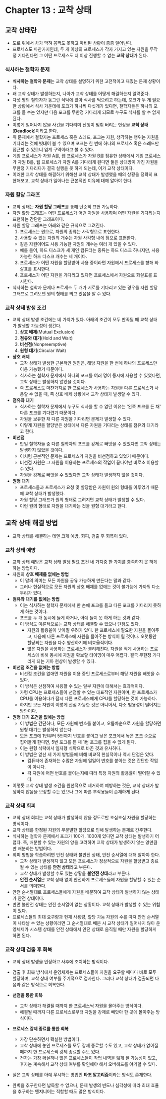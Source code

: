 # Chapter 13 : 교착 상태

## 교착 상태란

- 도로 위에서 차가 막혀 꼼짝도 못하고 마비된 상황이 종종 일어난다.
- 프로세스도 마찬가지인데, 두 개 이상의 프로세스가 각자 가지고 있는 자원을 무작정 기다린다면 그 어떤 프로세스도 더 이상 진행할 수 없는 **교착 상태**가 된다.

### 식사하는 철학자 문제

- **식사하는 철학자 문제**는 교착 상태를 설명하기 위한 고전적이고 재밌는 문제 상황이다.
- 왜 교착 상태가 발생하는지, 나아가 교착 상태를 어떻게 해결하는지 알려준다.
- 다섯 명의 철학자가 동그란 식탁에 앉아 식사를 먹으려고 하는데, 포크가 두 개 필요한 상황에서 식사 가운데에 포크가 하나씩 다섯개가 있다면, 철학자들은 하나의 포크를 들 수는 있지만 다음 포크를 무한정 기다리게 되므로 누구도 식사를 할 수 없게 된다.
- 이렇게 일어나지 않을 사건을 기다리며 진행이 멈춰 버리는 현상을 **교착 상태**(**Deadlock**)이라고 한다.
- 위 문제에서 철학자는 프로세스 혹은 스레드, 포크는 자원, 생각하는 행위는 자원을 기다리는 것에 빗대어 볼 수 있으며 포크는 한 번에 하나의 프로세스 혹은 스레드만 접근할 수 있으니 임계 구역이라고 볼 수 있다.
- 게임 프로세스가 자원 A를, 웹 프로세스가 자원 B를 점유한 상태에서 게임 프로세스가 자원 B를, 웹 프로세스가 자원 A를 기다리게 된다면 둘은 상대방이 가진 자원을 무한정 기다리다가 결국 실행을 못 하게 되는데, 이가 교착 상태이다.
- 이러한 교착 상태를 해결하기 위해선 교착 상태가 발생했을 때의 상황을 정확히 표현해보고, 교착 상태가 일어나는 근본적인 이유에 대해 알아야 한다.

### 자원 할당 그래프

- 교착 상태는 **자원 할당 그래프**를 통해 단순히 표현 가능하다.
- 자원 할당 그래프는 어떤 프로세스가 어떤 자원을 사용하며 어떤 자원을 기다리는지 표현하는 간단한 그래프이다.
- 자원 할당 그래프는 아래와 같은 규칙으로 그려진다.
  1. 프로세스는 원으로, 자원의 종류는 사각형으로 표현한다.
  2. 사용할 수 있는 자원의 개수는 자원 사각형 내에 점으로 표현한다.
    - 같은 자원이어도 사용 가능한 자원의 개수는 여러 개 있을 수 있다.
    - 예를 들어, 하드 디스크가 세 개인 컴퓨터는 종류는 하드 디스크 하나지만, 사용 가능한 하드 디스크 개수는 세 개이다.
  3. 프로세스가 어떤 자원을 할당받아 사용 중이라면 자원에서 프로세스를 향해 화살표를 표시한다.
  4. 프로세스가 어떤 자원을 기다리고 있다면 프로세스에서 자원으로 화살표를 표시한다.
- 식사하는 철학자 문제나 프로세스 두 개가 서로를 기다리고 있는 경우를 자원 할당 그래프로 그려보면 원의 형태를 띄고 있음을 알 수 있다.

### 교착 상태 발생 조건

- 교착 상태 발생 조건에는 네 가지가 있다. 아래의 조건이 모두 만족될 때 교착 상태가 발생할 가능성이 생긴다.
  1. **상호 배제**(Mutual Exclusion)
  2. **점유와 대기**(Hold and Wait)
  3. **비선점**(Nonpreemptive)
  4. **원형 대기**(Circular Wait)
- **상호 배제**
  - 교착 상태가 발생한 근본적인 원인은, 해당 자원을 한 번에 하나의 프로세스만 이용 가능했기 때문이다.
  - 식사하는 철학자 문제에서 하나의 포크를 여러 명이 동시에 사용할 수 있었다면, 교착 상태는 발생하지 않았을 것이다.
  - 즉 프로세스도 마찬가지로 한 프로세스가 사용하는 자원을 다른 프로세스가 사용할 수 없을 때, 즉 상호 배제 상황에서 교착 상태가 발생할 수 있다.
- **점유와 대기**
  - 식사하는 철학자 문제에서 누구도 식사를 할 수 없던 이유는 '왼쪽 포크를 든 채' 다른 포크를 기다렸기 때문이다.
  - 자원을 보유한 채 다른 자원을 기다리면 문제가 발생할 수 있다.
  - 이렇게 자원을 할당받은 상태에서 다른 자원을 기다리는 상태를 점유와 대기라고 한다.
- **비선점**
  - 만일 철학자들 중 다른 철학자의 포크를 강제로 빼앗을 수 있었다면 교착 상태는 발생하지 않았을 것이다.
  - 이처럼 근본적인 문제는 프로세스가 자원을 비선점하고 있었기 때문이다.
  - 비선점 자원은 그 자원을 이용하는 프로세스의 작업이 끝나야만 비로소 이용할 수 있다.
  - 자원을 강제로 빼앗을 수 있었다면 교착 상태가 발생하지 않을 것이다.
- **원형 대기**
  - 프로세스들과 프로세스가 요청 및 할당받은 자원이 원의 형태를 이루었기 때문에 교착 상태가 발생했다.
  - 자원 할당 그래프가 원의 형태로 그려지면 교착 상태가 발생할 수 있다.
  - 이런 원의 형태로 자원을 대기하는 것을 원형 대기라고 한다.

## 교착 상태 해결 방법

- 교착 상태를 해결하는 데엔 크게 예방, 회피, 검출 후 회복이 있다.

### 교착 상태 예방

- 교착 상태 예방은 교착 상태 발생 필요 조건 네 가지중 한 가지를 충족하지 못 하게 하는 방법이다.
- 자원의 **상호 배제를 없애는 방법**
  - 이 말의 의미는 모든 자원을 공유 가능하게 만든다는 말과 같다.
  - 그러나 현실적으로 모든 자원의 상호 배제를 없애는 것이 불가능에 가까워 다소 무리가 있다.
- **점유와 대기를 없애는 방법**
  - 이는 식사하는 철학자 문제에서 한 손에 포크를 들고 다른 포크를 기다리지 못하게 하는 것이다.
  - 포크를 두 개 동시에 들게 하거나, 아예 들지 못 하게 하는 것과 같다.
  - 이 방식도 이론적으로는 교착 상태를 해결할 수 있으나 단점도 있다.
    - 자원의 활용율이 낮아질 우려가 있다. 한 프로세스에 필요한 자원을 몰아주고, 다음에 다른 프로세스에 자원을 몰아주는 방식이 될 것이다. 오랫동안 할당되는 자원을 다수 양산하기에 비효율적이다.
    - 많은 자원을 사용하는 프로세스가 불리해진다. 자원을 적게 사용하는 프로세스에 비해 동시에 자원을 확보할 타이밍이 매우 어렵다. 결국 무한정 기다리게 되는 기아 현상이 발생할 수 있다.
- **비선점 조건을 없애는 방법**
  - 비선점 조건을 없애면 자원을 이용 중인 프로세스로부터 해당 자원을 빼앗을 수 있다.
  - 이 방식은 선점하여 사용할 수 있는 일부 자원에 대해서는 효과적이다.
  - 가령 CPU는 프로세스들이 선점할 수 있는 대표적인 자원이며, 한 프로세스가 CPU를 이용하다가 잠시 다른 프로세스에게 CPU를 할당하는 것이 가능하다.
  - 하지만 모든 자원이 이렇게 선점 가능한 것은 아니어서, 다소 범용성이 떨어지는 방안이다.
- **원형 대기 조건을 없애는 방법**
  - 이 방법은 간단하다, 모든 자원에 번호를 붙이고, 오름차순으로 자원을 할당하면 원형 대기는 발생하지 않는다.
  - 모든 포크에 1번부터 5번까지 번호를 붙이고 낮은 포크에서 높은 포크 순으로 집어들게 한다면, 5번 포크를 든 채 1번 포크를 집을 수 없게 된다.
  - 이는 원형 식탁에서 일자형 식탁으로 바꾼 것과 유사하다.
  - 이 방법은 앞선 세 가지 방법들에 비해 비교적 현실적이나 역시 단점은 있다.
    - 컴퓨터에 존재하는 수많은 자원에 일일이 번호를 붙이는 것은 간단한 작업이 아니다.
    - 각 자원에 어떤 번호를 붙이는지에 따라 특정 자원의 활용률이 떨어질 수 있다.
- 이렇듯 교착 상태 발생 조건을 원천적으로 제거하여 예방하는 것은, 교착 상태가 발생하지 않음을 보장할 수는 있으나 그에 따른 부작용들이 존재하게 된다.

### 교착 상태 회피

- 교착 상태 회피는 교착 상태가 발생하지 않을 정도로만 조심조심 자원을 할당하는 방식이다.
- 교착 상태를 한정된 자원의 무분별한 할당으로 인해 발생하는 문제로 간주한다.
- 식사하는 철학자 문제에서 포크가 100개, 1000개 있다면 교착 상태는 발생하기 어렵다. 즉, 배분할 수 있는 자원의 양을 고려하여 교착 상태가 발생하지 않는 양만큼만 배분하는 방법이다.
- 회피 방법을  학습하려면 안전 상태와 불안전 상태, 안전 순서열에 대해 알아야 한다.
  - 교착 상태가 발생하지 않고 모든 프로세스가 정상적으로 자원을 할당받고 종료될 수 있는 상태를 **안전 상태**라고 부른다.
  - 교착 상태가 발생할 수도 있는 상황을 **불안전 상태**라고 부른다.
  - **안전 순서열**은 교착 상태 없이 안전하게 프로세스들에 자원을 할당할 수 있는 순서를 의미한다.
- 안전 순서열대로 프로세스들에게 자원을 배분하여 교착 상태가 발생하지 않는 상태가 안전 상태이다.
- 반면 불안전 상태는 안전 순서열이 없는 상황이다. 교착 상태가 발생할 수 있는 위험이 있다.
- 프로세스들의 최대 요구량과 현재 사용량, 할당 가능 자원의 수를 따져 안전 순서열이 나타날 수 있는 상황이라면 그 순서열대로 배분 시 교착 상태가 일어나지 않아 운영체제가 시스템 상태를 안전 상태에서 안전 상태로 움직일 때만 자원을 할당하게 하면 된다.

### 교착 상태 검출 후 회복

- 교착 상태 발생을 인정하고 사후에 조치하는 방식이다.
- 검출 후 회복 방식에서 운영체제는 프로세스들이 자원을 요구할 때마다 바로 모두 할당하며, 교착 상태 여부를 주기적으로 검사한다. 그러다 교착 상태가 검출되면 다음과 같은 방식으로 회복한다.
- **선점을 통한 회복**
  - 교착 상태가 해결될 때까지 한 프로세스씩 자원을 몰아주는 방식이다.
  - 해결될 때까지 다른 프로세스로부터 자원을 강제로 빼앗아 한 곳에 몰아주는 방식이다.
- **프로세스 강제 종료를 통한 회복**
  - 가장 단순하면서 확실한 방법이다.
  - 교착 상태에 놓인 프로세스를 모두 강제 종료할 수도 있고, 교착 상태가 없어질 때까지 한 프로세스씩 강제 종료할 수도 있다.
  - 전자는 가장 확실하나 많은 프로세스들이 작업 내역을 잃게 될 가능성이 있고, 후자는 계속해서 교착 상태 여부를 확인해야 해서 오버헤드를 야기할 수 있다.

- 실은 교착 상태를 아예 무시하는 방법인 **타조 알고리즘**이라는 방식도 존재한다.
- 완벽을 추구한다면 납득할 수 없으나, 문제 발생의 빈도나 심각성에 따라 최대 효율을 추구하는 엔지니어는 적합할 때도 많은 방식이다.